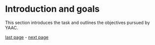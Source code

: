 # Introduction and goals
This section introduces the task and outlines the objectives pursued by YAAC.

[last page](/Pages2/ArchitecturalOverview.md) - [next page](/Pages2/1.1.RequirementsOverview.md)
